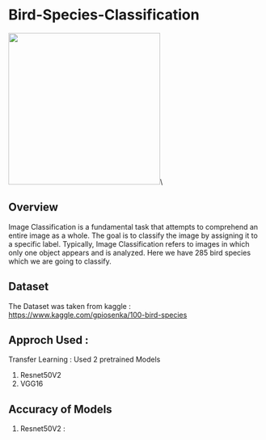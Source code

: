 # Bird-Species-Classification
<img src="https://miro.medium.com/max/670/1*leLKD1K6sMtuqr9KK8RaJg.png" width=300 height=300>\

## Overview
Image Classification is a fundamental task that attempts to comprehend an entire image as a whole. The goal is to classify the image by assigning it to a specific label. Typically, Image Classification refers to images in which only one object appears and is analyzed.
Here we have 285 bird species which we are going to classify.

## Dataset
The Dataset was taken from kaggle : https://www.kaggle.com/gpiosenka/100-bird-species

## Approch Used : 
Transfer Learning : Used 2 pretrained Models
1. Resnet50V2
2. VGG16

## Accuracy of Models
1. Resnet50V2 : 
